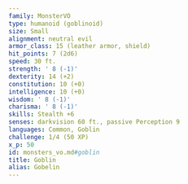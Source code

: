 ```yaml
---
family: MonsterVO
type: humanoid (goblinoid)
size: Small
alignment: neutral evil
armor_class: 15 (leather armor, shield)
hit_points: 7 (2d6)
speed: 30 ft.
strength: ' 8 (-1)'
dexterity: 14 (+2)
constitution: 10 (+0)
intelligence: 10 (+0)
wisdom: ' 8 (-1)'
charisma: ' 8 (-1)'
skills: Stealth +6
senses: darkvision 60 ft., passive Perception 9
languages: Common, Goblin
challenge: 1/4 (50 XP)
x_p: 50
id: monsters_vo.md#goblin
title: Goblin
alias: Gobelin
---
```


